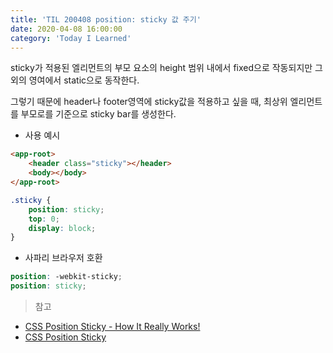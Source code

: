 ```yaml
---
title: 'TIL 200408 position: sticky 값 주기'
date: 2020-04-08 16:00:00
category: 'Today I Learned'
---
```




sticky가 적용된 엘리먼트의 부모 요소의 height 범위 내에서 fixed으로 작동되지만 그 외의 영여에서 static으로 동작한다.

그렇기 때문에 header나 footer영역에 sticky값을 적용하고 싶을 때, 최상위 엘리먼트를 부모로를 기준으로 sticky bar를 생성한다.

- 사용 예시

```html
<app-root>
	<header class="sticky"></header>
	<body></body>
</app-root>
```

```scss
.sticky {
	position: sticky;
	top: 0;
	display: block;
}
```

- 사파리 브라우저 호환

```scss
position: -webkit-sticky; 
position: sticky;
```

> 참고

- [CSS Position Sticky - How It Really Works!](https://medium.com/@elad/css-position-sticky-how-it-really-works-54cd01dc2d46)
- [CSS Position Sticky](https://medium.com/guleum/css-position-sticky-6371fb3d2939)

